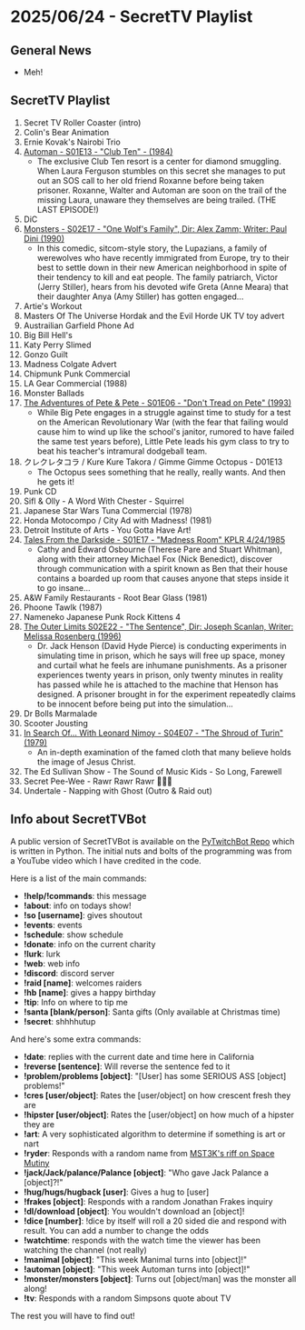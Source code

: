 # 2025/06/24 - SecretTV Playlist

## General News

- Meh!

## SecretTV Playlist

1. Secret TV Roller Coaster (intro)
2. Colin's Bear Animation
3. Ernie Kovak's Nairobi Trio
4. [Automan - S01E13 - "Club Ten" - (1984)](https://en.wikipedia.org/wiki/Automan#Episodes)
   - The exclusive Club Ten resort is a center for diamond smuggling. When Laura Ferguson stumbles on this secret she manages to put out an SOS call to her old friend Roxanne before being taken prisoner. Roxanne, Walter and Automan are soon on the trail of the missing Laura, unaware they themselves are being trailed. (THE LAST EPISODE!)
5. DiC
6. [Monsters - S02E17 - "One Wolf's Family", Dir: Alex Zamm; Writer: Paul Dini (1990)](https://en.wikipedia.org/wiki/List_of_Monsters_episodes#Season_2_(1989%E2%80%9390))
   - In this comedic, sitcom-style story, the Lupazians, a family of werewolves who have recently immigrated from Europe, try to their best to settle down in their new American neighborhood in spite of their tendency to kill and eat people. The family patriarch, Victor (Jerry Stiller), hears from his devoted wife Greta (Anne Meara) that their daughter Anya (Amy Stiller) has gotten engaged...
7. Artie's Workout
8. Masters Of The Universe Hordak and the Evil Horde UK TV toy advert
9. Austrailian Garfield Phone Ad
10. Big Bill Hell's
11. Katy Perry Slimed
12. Gonzo Guilt
13. Madness Colgate Advert
14. Chipmunk Punk Commercial
15. LA Gear Commercial (1988)
16. Monster Ballads
17. [The Adventures of Pete & Pete - S01E06 - "Don't Tread on Pete" (1993)](https://en.wikipedia.org/wiki/List_of_The_Adventures_of_Pete_%26_Pete_episodes#Season_1_(1993%E2%80%9394))
    - While Big Pete engages in a struggle against time to study for a test on the American Revolutionary War (with the fear that failing would cause him to wind up like the school's janitor, rumored to have failed the same test years before), Little Pete leads his gym class to try to beat his teacher's intramural dodgeball team. 
18. クレクレタコラ / Kure Kure Takora / Gimme Gimme Octopus - D01E13
    - The Octopus sees something that he really, really wants.  And then he gets it!
19. Punk CD
19. Sifl & Olly - A Word With Chester - Squirrel
20. Japanese Star Wars Tuna Commercial (1978)
21. Honda Motocompo / City Ad with Madness! (1981)
22. Detroit Institute of Arts - You Gotta Have Art!
23. [Tales From the Darkside - S01E17 - "Madness Room" KPLR 4/24/1985](https://en.wikipedia.org/wiki/List_of_Tales_from_the_Darkside_episodes#Season_1_(1984%E2%80%931985))
    - Cathy and Edward Osbourne (Therese Pare and Stuart Whitman), along with their attorney Michael Fox (Nick Benedict), discover through communication with a spirit known as Ben that their house contains a boarded up room that causes anyone that steps inside it to go insane...
24. A&W Family Restaurants - Root Bear Glass (1981)
24. Phoone Tawlk (1987)
25. Nameneko Japanese Punk Rock Kittens 4
26. [The Outer Limits S02E22 - "The Sentence", Dir: Joseph Scanlan, Writer: Melissa Rosenberg (1996)](https://en.wikipedia.org/wiki/List_of_The_Outer_Limits_(1995_TV_series)_episodes#Season_2_(1996))
    - Dr. Jack Henson (David Hyde Pierce) is conducting experiments in simulating time in prison, which he says will free up space, money and curtail what he feels are inhumane punishments. As a prisoner experiences twenty years in prison, only twenty minutes in reality has passed while he is attached to the machine that Henson has designed. A prisoner brought in for the experiment repeatedly claims to be innocent before being put into the simulation...
27. Dr Bolls Marmalade
28. Scooter Jousting
29. [In Search Of... With Leonard Nimoy - S04E07 - "The Shroud of Turin" (1979)](https://en.wikipedia.org/wiki/In_Search_of..._(TV_series)#Season_4_(1979%E2%80%931980))
    - An in-depth examination of the famed cloth that many believe holds the image of Jesus Christ.
30. The Ed Sullivan Show - The Sound of Music Kids - So Long, Farewell
31. Secret Pee-Wee - Rawr Rawr Rawr 🐊🐊🐊
32. Undertale - Napping with Ghost (Outro & Raid out)



## Info about SecretTVBot

A public version of SecretTVBot is available on the [PyTwitchBot Repo](https://github.com/awbored/PyTwitchBot) which is written in Python.  The initial nuts and bolts of the programming was from a YouTube video which I have credited in the code.

Here is a list of the main commands:
- **!help/!commands**: this message
- **!about**: info on todays show!
- **!so [username]**: gives shoutout
- **!events**: events
- **!schedule**: show schedule
- **!donate**: info on the current charity
- **!lurk**: lurk
- **!web**: web info
- **!discord**: discord server
- **!raid [name]**: welcomes raiders
- **!hb [name]**: gives a happy birthday
- **!tip**: Info on where to tip me
- **!santa [blank/person]**: Santa gifts (Only available at Christmas time)
- **!secret**: shhhhutup

And here's some extra commands:
- **!date**: replies with the current date and time here in California
- **!reverse [sentence]**: Will reverse the sentence fed to it
- **!problem/problems [object]**: "[User] has some SERIOUS ASS [object] problems!"
- **!cres [user/object]**: Rates the [user/object] on how crescent fresh they are
- **!hipster [user/object]**: Rates the [user/object] on how much of a hipster they are
- **!art**: A very sophisticated algorithm to determine if something is art or nart
- **!ryder**: Responds with a random name from [MST3K's riff on Space Mutiny](https://www.rowsdowr.com/2011/04/04/space-mutiny-the-many-names-of-david-ryder-mst3k-video/)
- **!jack/Jack/palance/Palance [object]**: "Who gave Jack Palance a [object]?!"
- **!hug/hugs/hugback [user]**: Gives a hug to [user]
- **!frakes [object]**: Responds with a random Jonathan Frakes inquiry
- **!dl/download [object]**: You wouldn't download an [object]!
- **!dice [number]**: !dice by itself will roll a 20 sided die and respond with result.  You can add a number to change the odds
- **!watchtime**: responds with the watch time the viewer has been watching the channel (not really)
- **!manimal [object]**: "This week Manimal turns into [object]!"
- **!automan [object]**: "This week Automan turns into [object]!"
- **!monster/monsters [object]**: Turns out [object/man] was the monster all along!
- **!tv**: Responds with a random Simpsons quote about TV

The rest you will have to find out!
